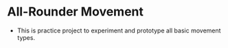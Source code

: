 # All-Rounder Movement

- This is practice project to experiment and prototype all basic movement types.